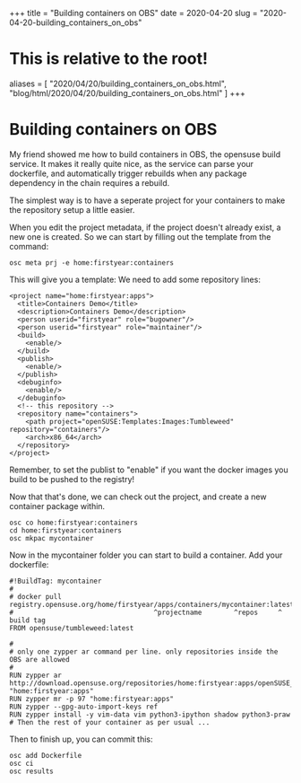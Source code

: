 +++
title = "Building containers on OBS"
date = 2020-04-20
slug = "2020-04-20-building_containers_on_obs"
# This is relative to the root!
aliases = [ "2020/04/20/building_containers_on_obs.html", "blog/html/2020/04/20/building_containers_on_obs.html" ]
+++
# Building containers on OBS

My friend showed me how to build containers in OBS, the opensuse build
service. It makes it really quite nice, as the service can parse your
dockerfile, and automatically trigger rebuilds when any package
dependency in the chain requires a rebuild.

The simplest way is to have a seperate project for your containers to
make the repository setup a little easier.

When you edit the project metadata, if the project doesn\'t already
exist, a new one is created. So we can start by filling out the template
from the command:

    osc meta prj -e home:firstyear:containers

This will give you a template: We need to add some repository lines:

    <project name="home:firstyear:apps">
      <title>Containers Demo</title>
      <description>Containers Demo</description>
      <person userid="firstyear" role="bugowner"/>
      <person userid="firstyear" role="maintainer"/>
      <build>
        <enable/>
      </build>
      <publish>
        <enable/>
      </publish>
      <debuginfo>
        <enable/>
      </debuginfo>
      <!-- this repository -->
      <repository name="containers">
        <path project="openSUSE:Templates:Images:Tumbleweed" repository="containers"/>
        <arch>x86_64</arch>
      </repository>
    </project>

Remember, to set the publist to \"enable\" if you want the docker images
you build to be pushed to the registry!

Now that that\'s done, we can check out the project, and create a new
container package within.

    osc co home:firstyear:containers
    cd home:firstyear:containers
    osc mkpac mycontainer

Now in the mycontainer folder you can start to build a container. Add
your dockerfile:

    #!BuildTag: mycontainer
    #
    # docker pull registry.opensuse.org/home/firstyear/apps/containers/mycontainer:latest
    #                                   ^projectname        ^repos     ^ build tag
    FROM opensuse/tumbleweed:latest

    #
    # only one zypper ar command per line. only repositories inside the OBS are allowed
    #
    RUN zypper ar http://download.opensuse.org/repositories/home:firstyear:apps/openSUSE_Tumbleweed/ "home:firstyear:apps"
    RUN zypper mr -p 97 "home:firstyear:apps"
    RUN zypper --gpg-auto-import-keys ref
    RUN zypper install -y vim-data vim python3-ipython shadow python3-praw
    # Then the rest of your container as per usual ...

Then to finish up, you can commit this:

    osc add Dockerfile
    osc ci
    osc results

